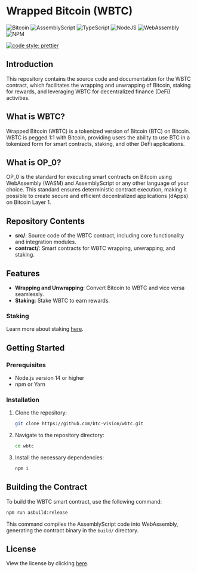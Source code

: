 # Wrapped Bitcoin (WBTC)

![Bitcoin](https://img.shields.io/badge/Bitcoin-000?style=for-the-badge&logo=bitcoin&logoColor=white)
![AssemblyScript](https://img.shields.io/badge/assembly%20script-%23000000.svg?style=for-the-badge&logo=assemblyscript&logoColor=white)
![TypeScript](https://img.shields.io/badge/TypeScript-007ACC?style=for-the-badge&logo=typescript&logoColor=white)
![NodeJS](https://img.shields.io/badge/Node%20js-339933?style=for-the-badge&logo=nodedotjs&logoColor=white)
![WebAssembly](https://img.shields.io/badge/WebAssembly-654FF0?style=for-the-badge&logo=webassembly&logoColor=white)
![NPM](https://img.shields.io/badge/npm-CB3837?style=for-the-badge&logo=npm&logoColor=white)

[![code style: prettier](https://img.shields.io/badge/code_style-prettier-ff69b4.svg?style=flat-square)](https://github.com/prettier/prettier)

## Introduction

This repository contains the source code and documentation for the WBTC contract, which facilitates the wrapping and
unwrapping of Bitcoin, staking for rewards, and leveraging WBTC for decentralized finance (DeFi) activities.

## What is WBTC?

Wrapped Bitcoin (WBTC) is a tokenized version of Bitcoin (BTC) on Bitcoin. WBTC is pegged 1:1 with Bitcoin, providing
users the ability to use BTC in a tokenized form for smart contracts, staking, and other DeFi applications.

## What is OP_0?

OP_0 is the standard for executing smart contracts on Bitcoin using WebAssembly (WASM) and AssemblyScript or any other
language of your choice. This standard ensures deterministic contract execution, making it possible to create secure and
efficient decentralized applications (dApps) on Bitcoin Layer 1.

## Repository Contents

- **src/**: Source code of the WBTC contract, including core functionality and integration modules.
- **contract/**: Smart contracts for WBTC wrapping, unwrapping, and staking.

## Features

- **Wrapping and Unwrapping**: Convert Bitcoin to WBTC and vice versa seamlessly.
- **Staking**: Stake WBTC to earn rewards.

### Staking

Learn more about staking [here](https://github.com/btc-vision/wbtc/blob/main/STAKING.md).

## Getting Started

### Prerequisites

- Node.js version 14 or higher
- npm or Yarn

### Installation

1. Clone the repository:
   ```bash
   git clone https://github.com/btc-vision/wbtc.git
   ```
2. Navigate to the repository directory:
   ```bash
   cd wbtc
   ```
3. Install the necessary dependencies:
   ```bash
   npm i
   ```

## Building the Contract

To build the WBTC smart contract, use the following command:

```bash
npm run asbuild:release
```

This command compiles the AssemblyScript code into WebAssembly, generating the contract binary in the `build/`
directory.

## License

View the license by clicking [here](https://github.com/btc-vision/wbtc/blob/main/LICENSE.md).
